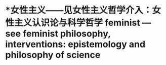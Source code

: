 # \*女性主义——见女性主义哲学介入：女性主义认识论与科学哲学 feminist — see feminist philosophy, interventions: epistemology and philosophy of science
